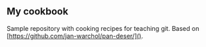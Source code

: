 My cookbook
-----------

Sample repository with cooking recipes for teaching git.
Based on [https://github.com/jan-warchol/pan-deser/]().

